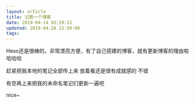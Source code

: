 ```yaml
---
layout: article
title: 记第一个博客
date: 2019-04-14 02:29:12
updated: 2019-04-26 22:50:06
tags: 
---
```


Hexo还是很棒的，非常漂亮方便，有了自己搭建的博客，就有更新博客的理由啦 哈哈哈

赶紧把我本地的笔记全部传上来 放着看还是很有成就感的 不错

有空再上来把我的未命名笔记们更新一遍吧

nice~
